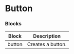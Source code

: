 # Button

### Blocks

| Block    | Description       |
| -------- | ----------------- |
| button   | Creates a button. |